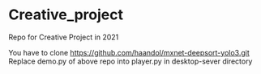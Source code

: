 # Creative_project
Repo for Creative Project in 2021

You have to clone https://github.com/haandol/mxnet-deepsort-yolo3.git
Replace demo.py of above repo into player.py in desktop-sever directory
